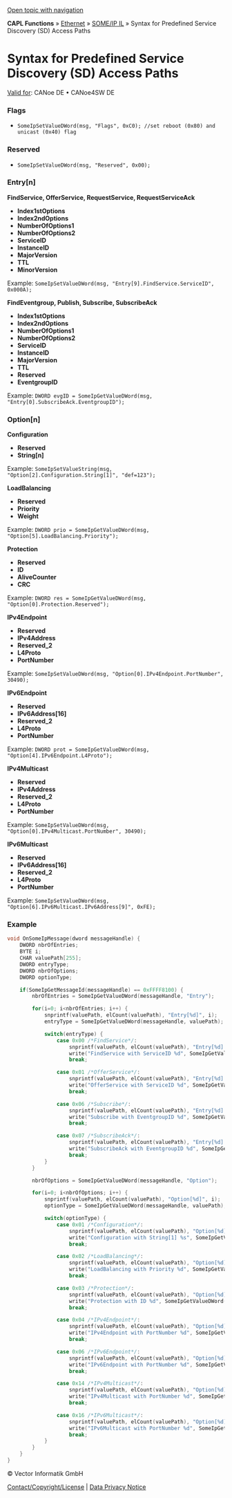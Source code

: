 [Open topic with navigation](../../../../../../CANoeDEFamily.htm#Topics/CAPLFunctions/IP/SOMEIPIL/Functions/CAPLfunctionSomeIpSyntaxPredefinedSDAccessPath.md)

**CAPL Functions** » [Ethernet](../../CAPLEthernetStartPage.md) » [SOME/IP IL](../CAPLfunctionsSomeIPILOverview.md) » Syntax for Predefined Service Discovery (SD) Access Paths

# Syntax for Predefined Service Discovery (SD) Access Paths

[Valid for](../../../../Shared/FeatureAvailability.md): CANoe DE • CANoe4SW DE

### Flags

- `SomeIpSetValueDWord(msg, "Flags", 0xC0); //set reboot (0x80) and unicast (0x40) flag`

### Reserved

- `SomeIpSetValueDWord(msg, "Reserved", 0x00);`

### Entry[n]

**FindService, OfferService, RequestService, RequestServiceAck**

- **Index1stOptions**
- **Index2ndOptions**
- **NumberOfOptions1**
- **NumberOfOptions2**
- **ServiceID**
- **InstanceID**
- **MajorVersion**
- **TTL**
- **MinorVersion**

Example: `SomeIpSetValueDWord(msg, "Entry[9].FindService.ServiceID", 0x000A);`

**FindEventgroup, Publish, Subscribe, SubscribeAck**

- **Index1stOptions**
- **Index2ndOptions**
- **NumberOfOptions1**
- **NumberOfOptions2**
- **ServiceID**
- **InstanceID**
- **MajorVersion**
- **TTL**
- **Reserved**
- **EventgroupID**

Example: `DWORD evgID = SomeIpGetValueDWord(msg, "Entry[0].SubscribeAck.EventgroupID");`

### Option[n]

**Configuration**

- **Reserved**
- **String[n]**

Example: `SomeIpSetValueString(msg, "Option[2].Configuration.String[1]", "def=123");`

**LoadBalancing**

- **Reserved**
- **Priority**
- **Weight**

Example: `DWORD prio = SomeIpGetValueDWord(msg, "Option[5].LoadBalancing.Priority");`

**Protection**

- **Reserved**
- **ID**
- **AliveCounter**
- **CRC**

Example: `DWORD res = SomeIpGetValueDWord(msg, "Option[0].Protection.Reserved");`

**IPv4Endpoint**

- **Reserved**
- **IPv4Address**
- **Reserved_2**
- **L4Proto**
- **PortNumber**

Example: `SomeIpSetValueDWord(msg, "Option[0].IPv4Endpoint.PortNumber", 30490);`

**IPv6Endpoint**

- **Reserved**
- **IPv6Address[16]**
- **Reserved_2**
- **L4Proto**
- **PortNumber**

Example: `DWORD prot = SomeIpGetValueDWord(msg, "Option[4].IPv6Endpoint.L4Proto");`

**IPv4Multicast**

- **Reserved**
- **IPv4Address**
- **Reserved_2**
- **L4Proto**
- **PortNumber**

Example: `SomeIpSetValueDWord(msg, "Option[0].IPv4Multicast.PortNumber", 30490);`

**IPv6Multicast**

- **Reserved**
- **IPv6Address[16]**
- **Reserved_2**
- **L4Proto**
- **PortNumber**

Example: `SomeIpSetValueDWord(msg, "Option[6].IPv6Multicast.IPv6Address[9]", 0xFE);`

### Example

```c
void OnSomeIpMessage(dword messageHandle) {
    DWORD nbrOfEntries;
    BYTE i;
    CHAR valuePath[255];
    DWORD entryType;
    DWORD nbrOfOptions;
    DWORD optionType;

    if(SomeIpGetMessageId(messageHandle) == 0xFFFF8100) {
        nbrOfEntries = SomeIpGetValueDWord(messageHandle, "Entry");

        for(i=0; i<nbrOfEntries; i++) {
            snprintf(valuePath, elCount(valuePath), "Entry[%d]", i);
            entryType = SomeIpGetValueDWord(messageHandle, valuePath);

            switch(entryType) {
                case 0x00 /*FindService*/:
                    snprintf(valuePath, elCount(valuePath), "Entry[%d].FindService.ServiceID", i);
                    write("FindService with ServiceID %d", SomeIpGetValueDWord(messageHandle, valuePath));
                    break;

                case 0x01 /*OfferService*/:
                    snprintf(valuePath, elCount(valuePath), "Entry[%d].OfferService.ServiceID", i);
                    write("OfferService with ServiceID %d", SomeIpGetValueDWord(messageHandle, valuePath));
                    break;

                case 0x06 /*Subscribe*/:
                    snprintf(valuePath, elCount(valuePath), "Entry[%d].Subscribe.EventgroupID", i);
                    write("Subscribe with EventgroupID %d", SomeIpGetValueDWord(messageHandle, valuePath));
                    break;

                case 0x07 /*SubscribeAck*/:
                    snprintf(valuePath, elCount(valuePath), "Entry[%d].SubscribeAck.EventgroupID", i);
                    write("SubscribeAck with EventgroupID %d", SomeIpGetValueDWord(messageHandle, valuePath));
                    break;
            }
        }

        nbrOfOptions = SomeIpGetValueDWord(messageHandle, "Option");

        for(i=0; i<nbrOfOptions; i++) {
            snprintf(valuePath, elCount(valuePath), "Option[%d]", i);
            optionType = SomeIpGetValueDWord(messageHandle, valuePath);

            switch(optionType) {
                case 0x01 /*Configuration*/:
                    snprintf(valuePath, elCount(valuePath), "Option[%d].Configuration.String[1]", i);
                    write("Configuration with String[1] %s", SomeIpGetValueDWord(messageHandle, valuePath));
                    break;

                case 0x02 /*LoadBalancing*/:
                    snprintf(valuePath, elCount(valuePath), "Option[%d].LoadBalancing.Priority", i);
                    write("LoadBalancing with Priority %d", SomeIpGetValueDWord(messageHandle, valuePath));
                    break;

                case 0x03 /*Protection*/:
                    snprintf(valuePath, elCount(valuePath), "Option[%d].Protection.ID", i);
                    write("Protection with ID %d", SomeIpGetValueDWord(messageHandle, valuePath));
                    break;

                case 0x04 /*IPv4Endpoint*/:
                    snprintf(valuePath, elCount(valuePath), "Option[%d].IPv4Endpoint.PortNumber", i);
                    write("IPv4Endpoint with PortNumber %d", SomeIpGetValueDWord(messageHandle, valuePath));
                    break;

                case 0x06 /*IPv6Endpoint*/:
                    snprintf(valuePath, elCount(valuePath), "Option[%d].IPv6Endpoint.PortNumber", i);
                    write("IPv6Endpoint with PortNumber %d", SomeIpGetValueDWord(messageHandle, valuePath));
                    break;

                case 0x14 /*IPv4Multicast*/:
                    snprintf(valuePath, elCount(valuePath), "Option[%d].IPv4Multicast.PortNumber", i);
                    write("IPv4Multicast with PortNumber %d", SomeIpGetValueDWord(messageHandle, valuePath));
                    break;

                case 0x16 /*IPv6Multicast*/:
                    snprintf(valuePath, elCount(valuePath), "Option[%d].IPv6Multicast.PortNumber", i);
                    write("IPv6Multicast with PortNumber %d", SomeIpGetValueDWord(messageHandle, valuePath));
                    break;
            }
        }
    }
}
```

© Vector Informatik GmbH

[Contact/Copyright/License](../../../../Shared/ContactCopyrightLicense.md) | [Data Privacy Notice](https://www.vector.com/int/en/company/get-info/privacy-policy/)